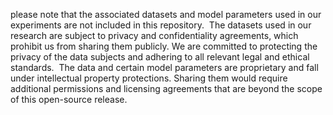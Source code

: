 please note that the associated datasets and model parameters used in our experiments are not included in this repository. 
﻿
The datasets used in our research are subject to privacy and confidentiality agreements, which prohibit us from sharing them publicly. We are committed to protecting the privacy of the data subjects and adhering to all relevant legal and ethical standards.
﻿
The data and certain model parameters are proprietary and fall under intellectual property protections. Sharing them would require additional permissions and licensing agreements that are beyond the scope of this open-source release.
